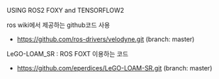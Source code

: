 
USING ROS2 FOXY and TENSORFLOW2

ros wiki에서 제공하는 github코드 사용
- https://github.com/ros-drivers/velodyne.git (branch: master)

LeGO-LOAM_SR : ROS FOXT 이용하는 코드
- https://github.com/eperdices/LeGO-LOAM-SR.git (branch: master)